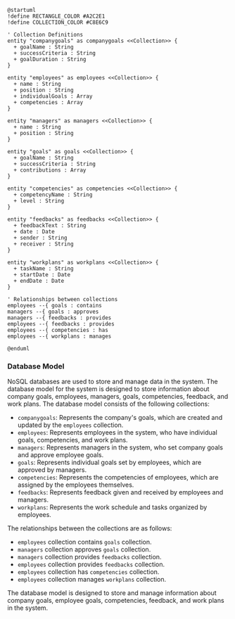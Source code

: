 ```plantuml
@startuml
!define RECTANGLE_COLOR #A2C2E1
!define COLLECTION_COLOR #C8E6C9

' Collection Definitions
entity "companygoals" as companygoals <<Collection>> {
  + goalName : String
  + successCriteria : String
  + goalDuration : String
}

entity "employees" as employees <<Collection>> {
  + name : String
  + position : String
  + individualGoals : Array
  + competencies : Array
}

entity "managers" as managers <<Collection>> {
  + name : String
  + position : String
}

entity "goals" as goals <<Collection>> {
  + goalName : String
  + successCriteria : String
  + contributions : Array
}

entity "competencies" as competencies <<Collection>> {
  + competencyName : String
  + level : String
}

entity "feedbacks" as feedbacks <<Collection>> {
  + feedbackText : String
  + date : Date
  + sender : String
  + receiver : String
}

entity "workplans" as workplans <<Collection>> {
  + taskName : String
  + startDate : Date
  + endDate : Date
}

' Relationships between collections
employees --{ goals : contains
managers --{ goals : approves
managers --{ feedbacks : provides
employees --{ feedbacks : provides
employees --{ competencies : has
employees --{ workplans : manages

@enduml
```

### Database Model

NoSQL databases are used to store and manage data in the system. The database model for the system is designed to store information about company goals, employees, managers, goals, competencies, feedback, and work plans. The database model consists of the following collections:

-   `companygoals`: Represents the company's goals, which are created and updated by the `employees` collection.
-   `employees`: Represents employees in the system, who have individual goals, competencies, and work plans.
-   `managers`: Represents managers in the system, who set company goals and approve employee goals.
-   `goals`: Represents individual goals set by employees, which are approved by managers.
-   `competencies`: Represents the competencies of employees, which are assigned by the employees themselves.
-   `feedbacks`: Represents feedback given and received by employees and managers.
-   `workplans`: Represents the work schedule and tasks organized by employees.

The relationships between the collections are as follows:

-   `employees` collection contains `goals` collection.
-   `managers` collection approves `goals` collection.
-   `managers` collection provides `feedbacks` collection.
-   `employees` collection provides `feedbacks` collection.
-   `employees` collection has `competencies` collection.
-   `employees` collection manages `workplans` collection.

The database model is designed to store and manage information about company goals, employee goals, competencies, feedback, and work plans in the system.
